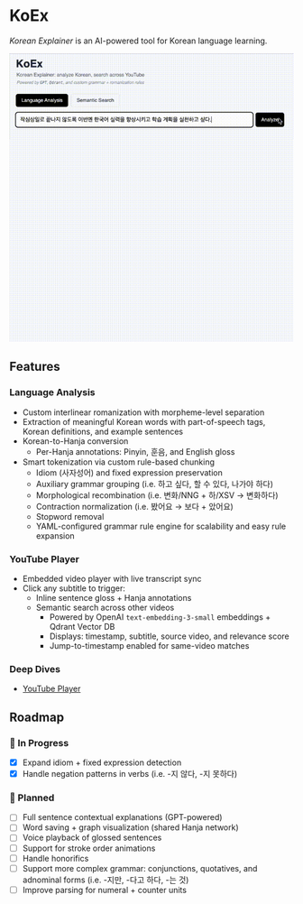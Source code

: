 # KoEx

*Korean Explainer* is an AI-powered tool for Korean language learning.

![KoEx Demo](./docs/koex-language-analysis.gif)

## Features

### Language Analysis
- Custom interlinear romanization with morpheme-level separation
- Extraction of meaningful Korean words with part-of-speech tags, Korean definitions, and example sentences
- Korean-to-Hanja conversion
  - Per-Hanja annotations: Pinyin, 훈음, and English gloss
- Smart tokenization via custom rule-based chunking
  - Idiom (사자성어) and fixed expression preservation
  - Auxiliary grammar grouping (i.e. 하고 싶다, 할 수 있다, 나가야 하다)
  - Morphological recombination (i.e. 변화/NNG + 하/XSV → 변화하다)
  - Contraction normalization (i.e. 봤어요 → 보다 + 았어요)
  - Stopword removal
  - YAML-configured grammar rule engine for scalability and easy rule expansion

### YouTube Player

- Embedded video player with live transcript sync
- Click any subtitle to trigger:
  - Inline sentence gloss + Hanja annotations
  - Semantic search across other videos
    - Powered by OpenAI `text-embedding-3-small` embeddings + Qdrant Vector DB
    - Displays: timestamp, subtitle, source video, and relevance score
    - Jump-to-timestamp enabled for same-video matches
    
### Deep Dives
- [YouTube Player](./docs/youtube-player.md)

## Roadmap

### 🚧 In Progress
- [x] Expand idiom + fixed expression detection
- [x] Handle negation patterns in verbs (i.e. -지 않다, -지 못하다) 

### 🧩 Planned
- [ ] Full sentence contextual explanations (GPT-powered)
- [ ] Word saving + graph visualization (shared Hanja network)
- [ ] Voice playback of glossed sentences
- [ ] Support for stroke order animations
- [ ] Handle honorifics
- [ ] Support more complex grammar: conjunctions, quotatives, and adnominal forms (i.e. -지만, -다고 하다, -는 것)
- [ ] Improve parsing for numeral + counter units
